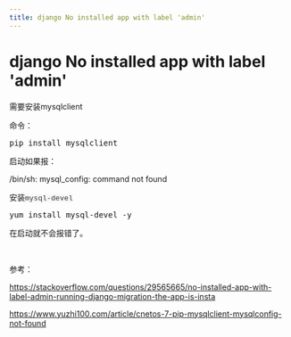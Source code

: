 ```yaml
---
title: django No installed app with label 'admin'
---
```


# django No installed app with label 'admin'

<p>需要安装mysqlclient<br/></p><p>命令：</p><pre class="brush:bash;toolbar:false">pip&nbsp;install&nbsp;mysqlclient</pre><p>启动如果报：<br/></p><p>/bin/sh: mysql_config: command not found</p><p>安装<span style="color: rgb(51, 51, 51); font-family: Menlo, Monaco, Consolas, &quot;Courier New&quot;, monospace; font-size: 13px; white-space: pre-wrap; background-color: rgb(247, 247, 249);">mysql-devel</span></p><pre class="brush:bash;toolbar:false">yum&nbsp;install&nbsp;mysql-devel&nbsp;-y</pre><p>在启动就不会报错了。<span style="color: rgb(51, 51, 51); font-family: Menlo, Monaco, Consolas, &quot;Courier New&quot;, monospace; font-size: 13px; white-space: pre-wrap; background-color: rgb(247, 247, 249);"></span><br/></p><p><br/></p><p>参考：</p><p><a href="https://stackoverflow.com/questions/29565665/no-installed-app-with-label-admin-running-django-migration-the-app-is-insta">https://stackoverflow.com/questions/29565665/no-installed-app-with-label-admin-running-django-migration-the-app-is-insta</a></p><p><a href="https://www.yuzhi100.com/article/cnetos-7-pip-mysqlclient-mysqlconfig-not-found">https://www.yuzhi100.com/article/cnetos-7-pip-mysqlclient-mysqlconfig-not-found</a></p><p><br/></p>


